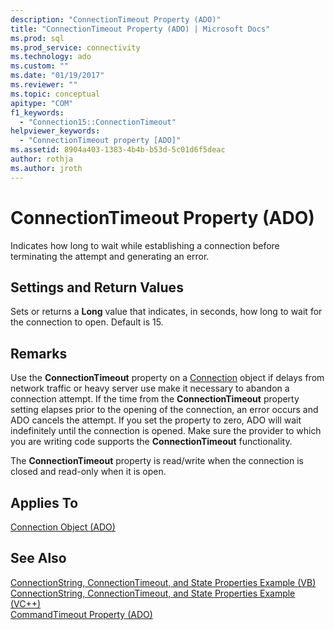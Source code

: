 ```yaml
---
description: "ConnectionTimeout Property (ADO)"
title: "ConnectionTimeout Property (ADO) | Microsoft Docs"
ms.prod: sql
ms.prod_service: connectivity
ms.technology: ado
ms.custom: ""
ms.date: "01/19/2017"
ms.reviewer: ""
ms.topic: conceptual
apitype: "COM"
f1_keywords: 
  - "Connection15::ConnectionTimeout"
helpviewer_keywords: 
  - "ConnectionTimeout property [ADO]"
ms.assetid: 8904a403-1383-4b4b-b53d-5c01d6f5deac
author: rothja
ms.author: jroth
---
```

# ConnectionTimeout Property (ADO)
Indicates how long to wait while establishing a connection before terminating the attempt and generating an error.  
  
## Settings and Return Values  
 Sets or returns a **Long** value that indicates, in seconds, how long to wait for the connection to open. Default is 15.  
  
## Remarks  
 Use the **ConnectionTimeout** property on a [Connection](./connection-object-ado.md) object if delays from network traffic or heavy server use make it necessary to abandon a connection attempt. If the time from the **ConnectionTimeout** property setting elapses prior to the opening of the connection, an error occurs and ADO cancels the attempt. If you set the property to zero, ADO will wait indefinitely until the connection is opened. Make sure the provider to which you are writing code supports the **ConnectionTimeout** functionality.  
  
 The **ConnectionTimeout** property is read/write when the connection is closed and read-only when it is open.  
  
## Applies To  
 [Connection Object (ADO)](./connection-object-ado.md)  
  
## See Also  
 [ConnectionString, ConnectionTimeout, and State Properties Example (VB)](./connectionstring-connectiontimeout-and-state-properties-example-vb.md)   
 [ConnectionString, ConnectionTimeout, and State Properties Example (VC++)](./connectionstring-connectiontimeout-and-state-properties-example-vc.md)   
 [CommandTimeout Property (ADO)](./commandtimeout-property-ado.md)
